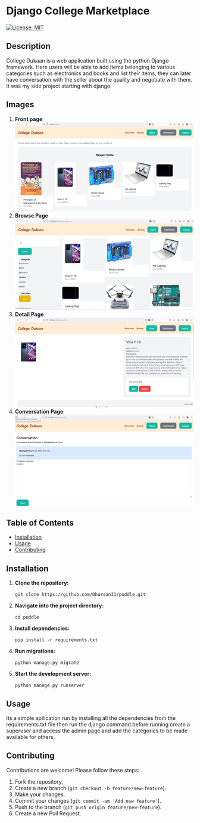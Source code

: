 
# Django College Marketplace

[![License: MIT](https://img.shields.io/badge/License-MIT-yellow.svg)](https://opensource.org/licenses/MIT)

## Description

College Dukaan is a web application built using the python Django framework. Here users will be able to add items belonging to various categories such as electronics and books and list their items, they can later have conversation with the seller about the quality and negotiate with them. It was my side project starting with django.

## Images

1. **Front page**
   ![Front page](https://github.com/Dharsan31/puddle/blob/main/images/front%20page.png)
2. **Browse Page**
  ![Front page](https://github.com/Dharsan31/puddle/blob/main/images/browse.png)
3. **Detail Page**
  ![Front page](https://github.com/Dharsan31/puddle/blob/main/images/detail%20page.png)
4. **Conversation Page**
  ![Front page](https://github.com/Dharsan31/puddle/blob/main/images/message.png)

## Table of Contents

- [Installation](#installation)
- [Usage](#usage)
- [Contributing](#contributing)

## Installation

1. **Clone the repository:**
   ```
   git clone https://github.com/Dharsan31/puddle.git
   ```

2. **Navigate into the project directory:**
   ```
   cd puddle
   ```

3. **Install dependencies:**
   ```
   pip install -r requirements.txt
   ```

4. **Run migrations:**
   ```
   python manage.py migrate
   ```

5. **Start the development server:**
   ```
   python manage.py runserver
   ```

## Usage

Its a simple apllication run by installing all the dependencies from the requirements.txt file then run the django command before running create a superuser and access the admin page and add the categories to be made available for others.

## Contributing

Contributions are welcome! Please follow these steps:

1. Fork the repository.
2. Create a new branch (`git checkout -b feature/new-feature`).
3. Make your changes.
4. Commit your changes (`git commit -am 'Add new feature'`).
5. Push to the branch (`git push origin feature/new-feature`).
6. Create a new Pull Request.


